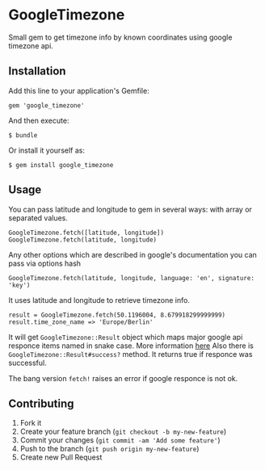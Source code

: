 # GoogleTimezone

Small gem to get timezone info by known coordinates using google timezone api.

## Installation

Add this line to your application's Gemfile:

    gem 'google_timezone'

And then execute:

    $ bundle

Or install it yourself as:

    $ gem install google_timezone

## Usage

You can pass latitude and longitude to gem in several ways: with array or separated values.

    GoogleTimezone.fetch([latitude, longitude]) 
    GoogleTimezone.fetch(latitude, longitude) 
    
Any other options which are described in google's documentation you can pass via options hash

    GoogleTimezone.fetch(latitude, longitude, language: 'en', signature: 'key')

It uses latitude and longitude to retrieve timezone info.

    result = GoogleTimezone.fetch(50.1196004, 8.679918299999999)
    result.time_zone_name => 'Europe/Berlin'

It will get `GoogleTimezone::Result` object which maps major google api responce items named in snake case.
More information [here](https://developers.google.com/maps/documentation/timezone/)
Also there is `GoogleTimezone::Result#success?` method. It returns true if responce was successful.

The bang version `fetch!` raises an error if google responce is not ok.


## Contributing

1. Fork it
2. Create your feature branch (`git checkout -b my-new-feature`)
3. Commit your changes (`git commit -am 'Add some feature'`)
4. Push to the branch (`git push origin my-new-feature`)
5. Create new Pull Request

